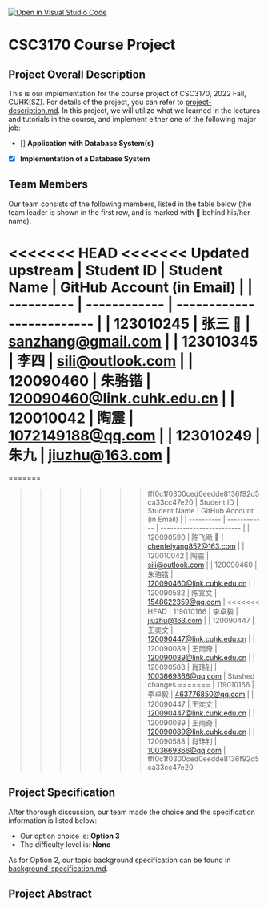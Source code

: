[![Open in Visual Studio Code](https://classroom.github.com/assets/open-in-vscode-c66648af7eb3fe8bc4f294546bfd86ef473780cde1dea487d3c4ff354943c9ae.svg)](https://classroom.github.com/online_ide?assignment_repo_id=9422221&assignment_repo_type=AssignmentRepo)
# CSC3170 Course Project

## Project Overall Description

This is our implementation for the course project of CSC3170, 2022 Fall, CUHK(SZ). For details of the project, you can refer to [project-description.md](project-description.md). In this project, we will utilize what we learned in the lectures and tutorials in the course, and implement either one of the following major job:

<!-- Please fill in "x" to replace the blank space between "[]" to tick the todo item; it's ticked on the first one by default. -->

- [] **Application with Database System(s)**
- [x] **Implementation of a Database System**

## Team Members

Our team consists of the following members, listed in the table below (the team leader is shown in the first row, and is marked with 🚩 behind his/her name):

<!-- change the info below to be the real case -->

<<<<<<< HEAD
<<<<<<< Updated upstream
| Student ID | Student Name | GitHub Account (in Email)     |
| ---------- | ------------ | -------------------------     |
| 123010245  | 张三 🚩      | sanzhang@gmail.com            |
| 123010345  | 李四         | sili@outlook.com              |
| 120090460  | 朱骆锴       | 120090460@link.cuhk.edu.cn    |
| 120010042  | 陶震         | 1072149188@qq.com             |
| 123010249  | 朱九         | jiuzhu@163.com                |
=======
=======
>>>>>>> fff0c1f0300ced0eedde8136f92d5ca33cc47e20
| Student ID | Student Name | GitHub Account (in Email)  |
| ---------- | ------------ | -------------------------  |
| 120090590  | 陈飞飏 🚩    | chenfeiyang852@163.com     |
| 120010042  | 陶震         | sili@outlook.com           |
| 120090460  | 朱骆锴       | 120090460@link.cuhk.edu.cn |
| 120090582  | 陈宣文       | 1548622359@qq.com          |
<<<<<<< HEAD
| 119010166  | 李卓毅       | jiuzhu@163.com             |
| 120090447  | 王奕文       | 120090447@link.cuhk.edu.cn |
| 120090089  | 王雨奇       | 120090089@link.cuhk.edu.cn |
| 120090588  | 肖玮钊       | 1003669366@qq.com          |
>>>>>>> Stashed changes
=======
| 119010166  | 李卓毅       | 463776850@qq.com           |
| 120090447  | 王奕文       | 120090447@link.cuhk.edu.cn |
| 120090089  | 王雨奇       | 120090089@link.cuhk.edu.cn |
| 120090588  | 肖玮钊       | 1003669366@qq.com          |
>>>>>>> fff0c1f0300ced0eedde8136f92d5ca33cc47e20

## Project Specification

<!-- You should remove the terms/sentence that is not necessary considering your option/branch/difficulty choice -->

After thorough discussion, our team made the choice and the specification information is listed below:

- Our option choice is: **Option 3**
- The difficulty level is: **None**

As for Option 2, our topic background specification can be found in [background-specification.md](background-specification.md).

## Project Abstract

<!-- TODO -->